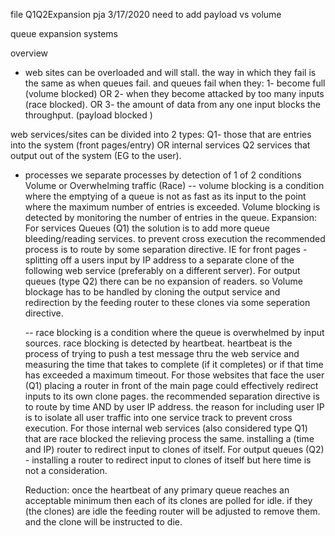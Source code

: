 file Q1Q2Expansion
pja 3/17/2020 need to add payload vs volume 

queue expansion systems  

overview
- web sites can be overloaded and will stall. the way in which they fail is the same as when queues fail. and queues fail when they:
1- become full (volume blocked) OR 
2- when they become attacked by too many inputs (race blocked). OR
3- the amount of data from any one input blocks the throughput. (payload blocked	)

web services/sites can be divided into 2 types:
 Q1- those that are entries into the system (front pages/entry) OR internal services 
 Q2 services that output out of the system (EG to the user).


- processes we separate processes by detection of 1 of 2 conditions Volume or Overwhelming traffic (Race)
	-- volume blocking is a condition where the emptying of a queue is not as fast as its input to the point where the maximum number of entries is exceeded. Volume blocking is detected by monitoring the number of entries in the queue.
	Expansion: For services Queues (Q1) the solution is to add more queue bleeding/reading services. to prevent cross execution the recommended process is to route by some separation directive. IE for front pages - splitting off a users input by IP address to a separate clone of the following web service (preferably on a different server). 
	For output queues (type Q2) there can be no expansion of readers. so Volume blockage has to be handled by cloning the output service and redirection by the feeding router to these clones via some seperation directive. 
	
	-- race blocking is a condition where the queue is overwhelmed by input sources. race blocking is detected by heartbeat. heartbeat is the process of trying to push a test message thru the web service and measuring the time that takes to complete (if it completes) or if that time has exceeded a maximum timeout.
	For those websites that face the user (Q1) placing a router in front of the main page could effectively redirect inputs to its own clone pages. the recommended separation directive is to route by time AND by user IP address. the reason for including user IP is to isolate all user traffic into one service track to prevent cross execution. For those internal web services (also considered type Q1) that are race blocked the relieving process the same. installing a (time and IP) router to redirect input to clones of itself.
	For output queues (Q2) - installing a router to redirect input to clones of itself but here time is not a consideration. 
	
	Reduction: once the heartbeat of any primary queue reaches an acceptable minimum then each of its clones are polled for idle. if they (the clones) are idle the feeding router will be adjusted to remove them. and the clone will be instructed to die.
